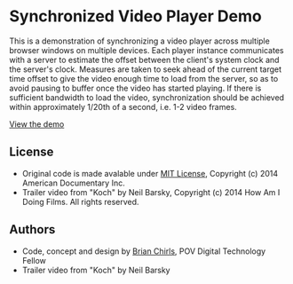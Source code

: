 # Synchronized Video Player Demo

This is a demonstration of synchronizing a video player across multiple browser windows on multiple devices. Each player instance communicates with a server to estimate the offset between the client's system clock and the server's clock. Measures are taken to seek ahead of the current target time offset to give the video enough time to load from the server, so as to avoid pausing to buffer once the video has started playing. If there is sufficient bandwidth to load the video, synchronization should be achieved within approximately 1/20th of a second, i.e. 1-2 video frames.

[View the demo](http://povdocs.github.io/sync-player/)

## License
- Original code is made avalable under [MIT License](http://www.opensource.org/licenses/mit-license.php), Copyright (c) 2014 American Documentary Inc.
- Trailer video from "Koch" by Neil Barsky, Copyright (c) 2014 How Am I Doing Films. All rights reserved.

## Authors
- Code, concept and design by [Brian Chirls](http://chirls.com), POV Digital Technology Fellow
- Trailer video from "Koch" by Neil Barsky

